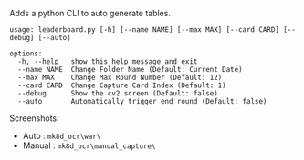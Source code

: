 Adds a python CLI to auto generate tables.

```
usage: leaderboard.py [-h] [--name NAME] [--max MAX] [--card CARD] [--debug] [--auto]

options:
  -h, --help   show this help message and exit
  --name NAME  Change Folder Name (Default: Current Date)
  --max MAX    Change Max Round Number (Default: 12)
  --card CARD  Change Capture Card Index (Default: 1)
  --debug      Show the cv2 screen (Default: false)
  --auto       Automatically trigger end round (Default: false)
```

Screenshots:

-   Auto : `mk8d_ocr\war\`
-   Manual : `mk8d_ocr\manual_capture\`
